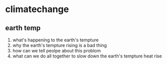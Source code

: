 # climatechange
## earth temp
   1. what's happening to the earth's tempture
   2. why the earth's tempture rising is a bad thing
   3. how can we tell peolpe about this problom
   4. what can we do all together to slow down the 
   earth's tempture heat rise
   
